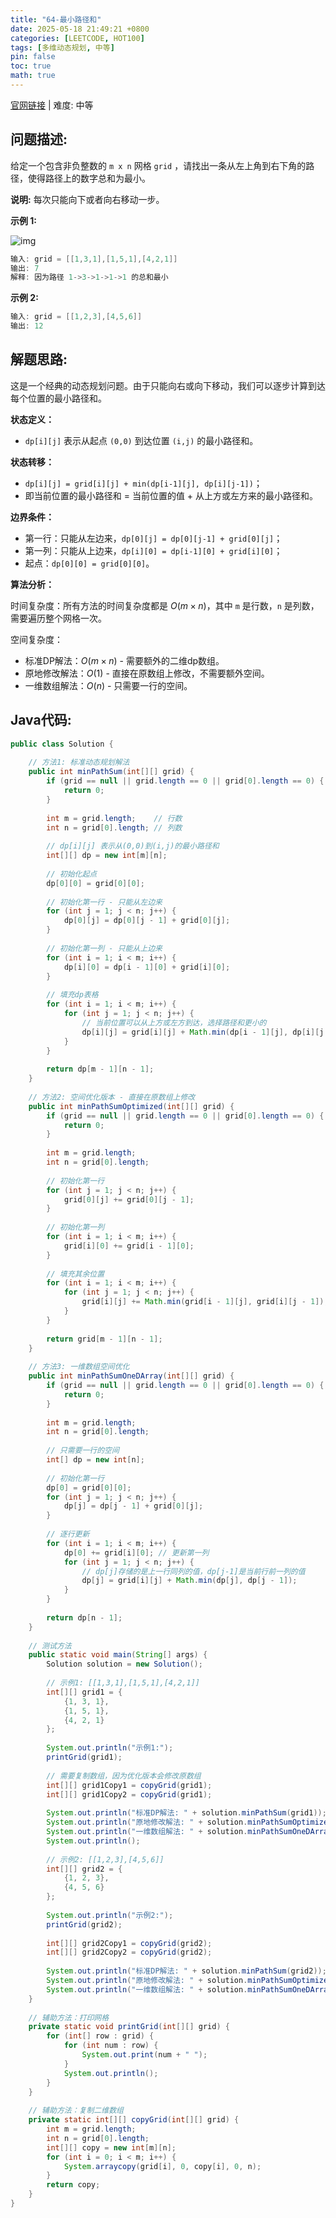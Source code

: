 ```yaml
---
title: "64-最小路径和"
date: 2025-05-18 21:49:21 +0800
categories: [LEETCODE, HOT100]
tags: [多维动态规划, 中等]
pin: false
toc: true
math: true
---
```


[官网链接](https://leetcode.cn/problems/minimum-path-sum/) \| 难度: 中等

## 问题描述: 

给定一个包含非负整数的 `m x n` 网格 `grid` ，请找出一条从左上角到右下角的路径，使得路径上的数字总和为最小。

**说明:** 每次只能向下或者向右移动一步。

**示例 1:**

![img](../assets/img/posts/p64_0.jpg)

```java
输入: grid = [[1,3,1],[1,5,1],[4,2,1]]
输出: 7
解释: 因为路径 1->3->1->1->1 的总和最小
```

**示例 2:**

```java
输入: grid = [[1,2,3],[4,5,6]]
输出: 12
```

## 解题思路: 
这是一个经典的动态规划问题。由于只能向右或向下移动，我们可以逐步计算到达每个位置的最小路径和。

**状态定义：**

- `dp[i][j]` 表示从起点 `(0,0)` 到达位置 `(i,j)` 的最小路径和。

**状态转移：**

- `dp[i][j] = grid[i][j] + min(dp[i-1][j], dp[i][j-1])`；
- 即当前位置的最小路径和 = 当前位置的值 + 从上方或左方来的最小路径和。

**边界条件：**

- 第一行：只能从左边来，`dp[0][j] = dp[0][j-1] + grid[0][j]`；
- 第一列：只能从上边来，`dp[i][0] = dp[i-1][0] + grid[i][0]`；
- 起点：`dp[0][0] = grid[0][0]`。

**算法分析：**

时间复杂度：所有方法的时间复杂度都是 $O(m × n)$，其中 `m` 是行数，`n` 是列数，需要遍历整个网格一次。

空间复杂度：
- 标准DP解法：$O(m × n)$ - 需要额外的二维dp数组。
- 原地修改解法：$O(1)$ - 直接在原数组上修改，不需要额外空间。
- 一维数组解法：$O(n)$ - 只需要一行的空间。

## Java代码: 
```java
public class Solution {
    
    // 方法1: 标准动态规划解法
    public int minPathSum(int[][] grid) {
        if (grid == null || grid.length == 0 || grid[0].length == 0) {
            return 0;
        }
        
        int m = grid.length;    // 行数
        int n = grid[0].length; // 列数
        
        // dp[i][j] 表示从(0,0)到(i,j)的最小路径和
        int[][] dp = new int[m][n];
        
        // 初始化起点
        dp[0][0] = grid[0][0];
        
        // 初始化第一行 - 只能从左边来
        for (int j = 1; j < n; j++) {
            dp[0][j] = dp[0][j - 1] + grid[0][j];
        }
        
        // 初始化第一列 - 只能从上边来
        for (int i = 1; i < m; i++) {
            dp[i][0] = dp[i - 1][0] + grid[i][0];
        }
        
        // 填充dp表格
        for (int i = 1; i < m; i++) {
            for (int j = 1; j < n; j++) {
                // 当前位置可以从上方或左方到达，选择路径和更小的
                dp[i][j] = grid[i][j] + Math.min(dp[i - 1][j], dp[i][j - 1]);
            }
        }
        
        return dp[m - 1][n - 1];
    }
    
    // 方法2: 空间优化版本 - 直接在原数组上修改
    public int minPathSumOptimized(int[][] grid) {
        if (grid == null || grid.length == 0 || grid[0].length == 0) {
            return 0;
        }
        
        int m = grid.length;
        int n = grid[0].length;
        
        // 初始化第一行
        for (int j = 1; j < n; j++) {
            grid[0][j] += grid[0][j - 1];
        }
        
        // 初始化第一列
        for (int i = 1; i < m; i++) {
            grid[i][0] += grid[i - 1][0];
        }
        
        // 填充其余位置
        for (int i = 1; i < m; i++) {
            for (int j = 1; j < n; j++) {
                grid[i][j] += Math.min(grid[i - 1][j], grid[i][j - 1]);
            }
        }
        
        return grid[m - 1][n - 1];
    }
    
    // 方法3: 一维数组空间优化
    public int minPathSumOneDArray(int[][] grid) {
        if (grid == null || grid.length == 0 || grid[0].length == 0) {
            return 0;
        }
        
        int m = grid.length;
        int n = grid[0].length;
        
        // 只需要一行的空间
        int[] dp = new int[n];
        
        // 初始化第一行
        dp[0] = grid[0][0];
        for (int j = 1; j < n; j++) {
            dp[j] = dp[j - 1] + grid[0][j];
        }
        
        // 逐行更新
        for (int i = 1; i < m; i++) {
            dp[0] += grid[i][0]; // 更新第一列
            for (int j = 1; j < n; j++) {
                // dp[j]存储的是上一行同列的值，dp[j-1]是当前行前一列的值
                dp[j] = grid[i][j] + Math.min(dp[j], dp[j - 1]);
            }
        }
        
        return dp[n - 1];
    }
    
    // 测试方法
    public static void main(String[] args) {
        Solution solution = new Solution();
        
        // 示例1: [[1,3,1],[1,5,1],[4,2,1]]
        int[][] grid1 = {
            {1, 3, 1},
            {1, 5, 1},
            {4, 2, 1}
        };
        
        System.out.println("示例1:");
        printGrid(grid1);
        
        // 需要复制数组，因为优化版本会修改原数组
        int[][] grid1Copy1 = copyGrid(grid1);
        int[][] grid1Copy2 = copyGrid(grid1);
        
        System.out.println("标准DP解法: " + solution.minPathSum(grid1));
        System.out.println("原地修改解法: " + solution.minPathSumOptimized(grid1Copy1));
        System.out.println("一维数组解法: " + solution.minPathSumOneDArray(grid1Copy2));
        System.out.println();
        
        // 示例2: [[1,2,3],[4,5,6]]
        int[][] grid2 = {
            {1, 2, 3},
            {4, 5, 6}
        };
        
        System.out.println("示例2:");
        printGrid(grid2);
        
        int[][] grid2Copy1 = copyGrid(grid2);
        int[][] grid2Copy2 = copyGrid(grid2);
        
        System.out.println("标准DP解法: " + solution.minPathSum(grid2));
        System.out.println("原地修改解法: " + solution.minPathSumOptimized(grid2Copy1));
        System.out.println("一维数组解法: " + solution.minPathSumOneDArray(grid2Copy2));
    }
    
    // 辅助方法：打印网格
    private static void printGrid(int[][] grid) {
        for (int[] row : grid) {
            for (int num : row) {
                System.out.print(num + " ");
            }
            System.out.println();
        }
    }
    
    // 辅助方法：复制二维数组
    private static int[][] copyGrid(int[][] grid) {
        int m = grid.length;
        int n = grid[0].length;
        int[][] copy = new int[m][n];
        for (int i = 0; i < m; i++) {
            System.arraycopy(grid[i], 0, copy[i], 0, n);
        }
        return copy;
    }
}
```
